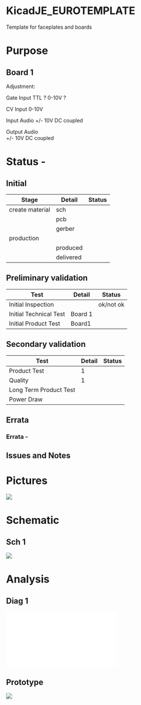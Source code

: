 # KicadJE_EUROTEMPLATE
Template for faceplates and boards

# Purpose

## Board 1
Adjustment:

Gate Input
TTL ?
0-10V ?

CV Input
0-10V 

Input Audio 
+/- 10V DC coupled

Output Audio  
+/- 10V DC coupled


# Status - 
## Initial 
| Stage  | Detail | Status |
| ------------- | ------------- | ------------- |
| create material  | sch |  |
| | pcb |  |
| | gerber |  |
| production  |   |  |
|  | produced |  |
|  | delivered |  |
## Preliminary validation
| Test  | Detail | Status |
| ------------- | ------------- | ------------- |
| Initial Inspection | | ok/not ok |
| Initial Technical Test | Board 1 |  |
| Initial Product Test | Board1 |  |

## Secondary validation
| Test  | Detail | Status |
| ------------- | ------------- |------------- |
| Product Test | 1 | |
| Quality | 1 | |
| Long Term Product Test |  |  |
| Power Draw |  | 

## Errata
### Errata - 

## Issues and Notes
### 

# Pictures
![](KicadJE_.png)

# Schematic
## Sch 1
![](KicadJE_.png)

# Analysis
## Diag 1
![](.pdf)

## Prototype
![](.jpg)
